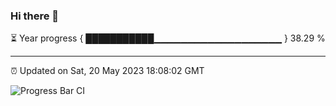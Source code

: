 ### Hi there 👋

⏳ Year progress { ███████████▁▁▁▁▁▁▁▁▁▁▁▁▁▁▁▁▁▁▁ } 38.29 %

---

⏰ Updated on Sat, 20 May 2023 18:08:02 GMT

![Progress Bar CI](https://github.com/Shyam-Makwana/GitHub-Actions-Demo/workflows/Progress%20Bar%20CI/badge.svg)
